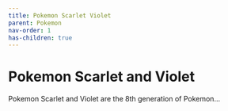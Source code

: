 ```yaml
---
title: Pokemon Scarlet Violet
parent: Pokemon
nav-order: 1
has-children: true
---
```

# Pokemon Scarlet and Violet
Pokemon Scarlet and Violet are the 8th generation of Pokemon...